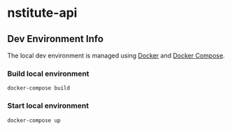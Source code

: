 # nstitute-api



## Dev Environment Info

The local dev environment is managed using [Docker](https://www.docker.com/) and [Docker Compose](https://docs.docker.com/compose/).


### Build local environment
```
docker-compose build
```


### Start local environment
```
docker-compose up
```
